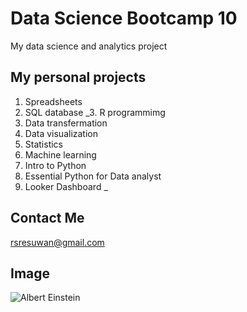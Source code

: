 # Data Science Bootcamp 10 
My data science and analytics project

## My personal projects
1. Spreadsheets
2. SQL database
_3. R programmimg
4. Data transfermation
5. Data visualization
6. Statistics
7. Machine learning
8. Intro to Python
9. Essential Python for Data analyst
10. Looker Dashboard
_
## Contact Me
rsresuwan@gmail.com

## Image 
![Albert Einstein](https://upload.wikimedia.org/wikipedia/commons/3/3e/Einstein_1921_by_F_Schmutzer_-_restoration.jpg)

